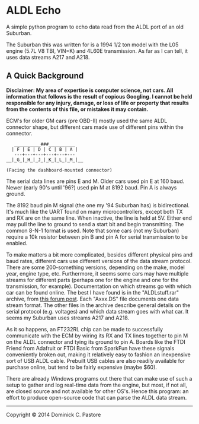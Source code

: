 ALDL Echo
=========

A simple python program to echo data read from the ALDL port of an old Suburban.

The Suburban this was written for is a 1994 1/2 ton model with the L05 engine
(5.7L V8 TBI, VIN=K) and 4L60E transmission. As far as I can tell, it uses data
streams A217 and A218.

A Quick Background
------------------

**Disclaimer: My area of expertise is computer science, not cars. All
information that follows is the result of copious Googling. I cannot be held
responsible for any injury, damage, or loss of life or property that results
from the contents of this file, or mistakes it may contain.**

ECM's for older GM cars (pre OBD-II) mostly used the same ALDL connector shape,
but different cars made use of different pins within the connector.

       __________###__________
      | F | E | D | C | B | A |
       ---+---+---+---+---+--- 
    __|_G_|_H_|_J_|_K_|_L_|_M_|__

    (Facing the dashboard-mounted connector)

The serial data lines are pins E and M. Older cars used pin E at 160 baud. Newer
(early 90's until '96?) used pin M at 8192 baud. Pin A is always ground.

The 8192 baud pin M signal (the one my '94 Suburban has) is bidirectional. It's
much like the UART found on many microcontrollers, except both TX and RX are on
the same line. When inactive, the line is held at 5V. Either end may pull the
line to ground to send a start bit and begin transmitting. The common 8-N-1 
format is used. Note that some cars (not my Suburban) require a 10k resistor
between pin B and pin A for serial transmission to be enabled.

To make matters a bit more complicated, besides different physical pins and baud
rates, different cars use different versions of the data stream protocol. There
are some 200-something versions, depending on the make, model year, engine type,
etc. Furthermore, it seems some cars may have multiple streams for different
parts (perhaps one for the engine and one for the transmission, for example).
Documentation on which streams go with which car can be found online. The best I
have found is in the "ALDLstuff.rar" archive, from [this forum post](http://www.mp3car.com/engine-management-obd-ii-engine-diagnostics-etc/104591-gm-aldl-protocols-description-from-gm-guy.html).
Each "Axxx.DS" file documents one data stream format. The other files in the
archive describe general details on the serial protocol (e.g. voltages) and
which data stream goes with what car. It seems my Suburban uses streams A217 and
A218.

As it so happens, an FT232RL chip can be made to successfully communicate
with the ECM by wiring its RX and TX lines together to pin M on the ALDL
connector and tying its ground to pin A. Boards like the FTDI Friend from
Adafruit or FTDI Basic from SparkFun have these signals conveniently broken out,
making it relatively easy to fashion an inexpensive sort of USB ALDL cable.
Prebuilt USB cables are also readily available for purchase online, but tend to
be fairly expensive (maybe $60).

There are already Windows programs out there that can make use of such a setup
to gather and log real-time data from the engine, but most, if not all, are
closed source and not available for other OS's. Hence this program: an effort to
produce open-source code that can parse the ALDL data stream.

------------------------------------------------------------------------

Copyright © 2014 Dominick C. Pastore
